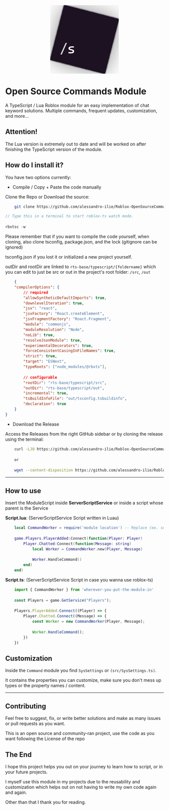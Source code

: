 <div style="display: flex; align-items: center; justify-content: center;" align="center">
	<img src="uglyICON.png" alt="LOGO">
</div>

# Open Source Commands Module

A TypeScript / Lua Roblox module for an easy implementation of chat keyword solutions. Multiple commands, frequent updates, customization, and more...

## Attention!

The Lua version is extremely out to date and will be worked on after finishing the TypeScript version of the module.

## How do I install it?

You have two options currently:
- Compile / Copy + Paste the code manually

Clone the Repo or Download the source:

```bash
    git clone https://github.com/alessandro-ilie/Roblox-OpenSourceCommands
```

```ts
// Type this in a terminal to start roblox-ts watch mode.

rbxtsc -w
```

Please remember that if you want to compile the code yourself, when cloning, also clone tsconfig, package.json, and the lock (gitignore can be ignored)

tsconfig.json if you lost it or initialized a new project yourself.

outDir and rootDir are linked to `rts-base/typescript/{foldername}` which you can edit to just be src or out in the project's root folder: `/src`, `/out`

```json
    {
	"compilerOptions": {
		// required
		"allowSyntheticDefaultImports": true,
		"downlevelIteration": true,
		"jsx": "react",
		"jsxFactory": "Roact.createElement",
		"jsxFragmentFactory": "Roact.Fragment",
		"module": "commonjs",
		"moduleResolution": "Node",
		"noLib": true,
		"resolveJsonModule": true,
		"experimentalDecorators": true,
		"forceConsistentCasingInFileNames": true,
		"strict": true,
		"target": "ESNext",
		"typeRoots": ["node_modules/@rbxts"],

		// configurable
		"rootDir": "rts-base/typescript/src",
		"outDir": "rts-base/typescript/out",
		"incremental": true,
		"tsBuildInfoFile": "out/tsconfig.tsbuildinfo",
		"declaration": true
	}
}
```

- Download the Release

Access the Releases from the right GitHub sidebar or by cloning the release using the terminal:

```bash
    curl -LJO https://github.com/alessandro-ilie/Roblox-OpenSourceCommands/archive/refs/tags/not-compiled.zip

    or

    wget --content-disposition https://github.com/alessandro-ilie/Roblox-OpenSourceCommands/archive/refs/tags/not-compiled.zip
```

---

## How to use

Insert the ModuleScript inside **ServerScriptService** or inside a script whose parent is the Service

**Script.lua**: (ServerScriptService Script written in Luau)

```lua
    local CommandWorker = require('module location') -- Replace (ex. script.Commands or script.Parent.Commands)

    game.Players.PlayerAdded:Connect(function(Player: Player)
        Player.Chatted:Connect(function(Message: string)
            local Worker = CommandWorker.new(Player, Message)

            Worker.HandleCommand()
        end)
    end)
```

**Script.ts**: (ServerScriptService Script in case you wanna use roblox-ts)

```ts
    import { CommandWorker } from 'wherever-you-put-the-module-in'

    const Players = game.GetService("Players");

    Players.PlayerAdded.Connect((Player) => {
        Player.Chatted.Connect((Message) => {
            const Worker = new CommandWorker(Player, Message);

            Worker.HandleCommand();
        })
    })
```

## Customization 

Inside the `Command` module you find `SysSettings` or `(src/SysSettings.ts)`.

It contains the properties you can customize, make sure you don't mess up types or the property names / content.

---


## Contributing 

Feel free to suggest, fix, or write better solutions and make as many issues or pull requests as you want.

This is an open source and community-ran project, use the code as you want following the License of the repo

## The End

I hope this project helps you out on your journey to learn how to script, or in your future projects.

I myself use this module in my projects due to the reusability and customization
which helps out on not having to write my own code again and again.

Other than that I thank you for reading.
